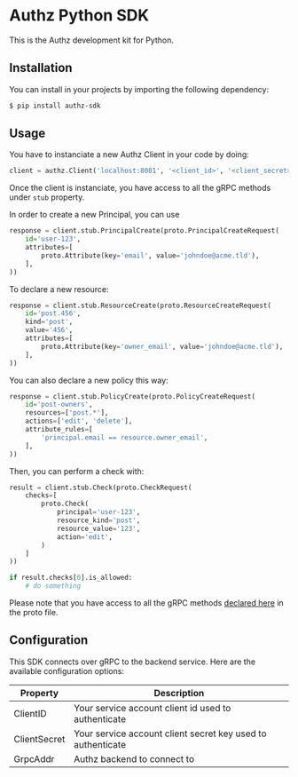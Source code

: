 # Authz Python SDK

This is the Authz development kit for Python.

## Installation

You can install in your projects by importing the following dependency:

```bash
$ pip install authz-sdk
```

## Usage

You have to instanciate a new Authz Client in your code by doing:

```python
client = authz.Client('localhost:8081', '<client_id>', '<client_secret>')
```

Once the client is instanciate, you have access to all the gRPC methods under `stub` property.

In order to create a new Principal, you can use

```python
response = client.stub.PrincipalCreate(proto.PrincipalCreateRequest(
    id='user-123',
    attributes=[
        proto.Attribute(key='email', value='johndoe@acme.tld'),
    ],
))
```

To declare a new resource:

```python
response = client.stub.ResourceCreate(proto.ResourceCreateRequest(
    id='post.456',
    kind='post',
    value='456',
    attributes=[
        proto.Attribute(key='owner_email', value='johndoe@acme.tld'),
    ],
))
```

You can also declare a new policy this way:

```python
response = client.stub.PolicyCreate(proto.PolicyCreateRequest(
    id='post-owners',
    resources=['post.*'],
    actions=['edit', 'delete'],
    attribute_rules=[
        'principal.email == resource.owner_email',
    ],
))
```

Then, you can perform a check with:

```python
result = client.stub.Check(proto.CheckRequest(
    checks=[
        proto.Check(
            principal='user-123',
            resource_kind='post',
            resource_value='123',
            action='edit',
        )
    ]
))

if result.checks[0].is_allowed:
    # do something
```

Please note that you have access to all the gRPC methods [declared here](https://github.com/eko/authz/blob/master/backend/api/proto/api.proto) in the proto file.

## Configuration

This SDK connects over gRPC to the backend service. Here are the available configuration options:

| Property | Description |
| -------- | ----------- |
| ClientID | Your service account client id used to authenticate |
| ClientSecret | Your service account client secret key used to authenticate |
| GrpcAddr | Authz backend to connect to |
